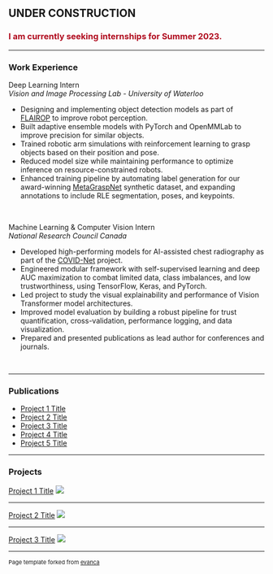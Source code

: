 ## UNDER CONSTRUCTION
### <span style="color:#b00b1e">I am currently seeking internships for Summer 2023.</span>

---

### Work Experience

Deep Learning Intern <br>
*Vision and Image Processing Lab - University of Waterloo*
- Designing and implementing object detection models as part of [FLAIROP](ttps://flairop.com) to improve robot perception.
- Built adaptive ensemble models with PyTorch and OpenMMLab to improve precision for similar objects.
- Trained robotic arm simulations with reinforcement learning to grasp objects based on their position and pose.
- Reduced model size while maintaining performance to optimize inference on resource-constrained robots.
- Enhanced training pipeline by automating label generation for our award-winning [MetaGraspNet](https://arxiv.org/pdf/2208.03963.pdf) synthetic dataset, and expanding annotations to include RLE segmentation, poses, and keypoints.

<br>

Machine Learning & Computer Vision Intern <br>
*National Research Council Canada*
- Developed high-performing models for AI-assisted chest radiography as part of the [COVID-Net](https://nrc.canada.ca/en/research-development/research-collaboration/programs/covid-net-ai-assisted-diagnosis-prognosis-covid-19-infection) project. 
- Engineered modular framework with self-supervised learning and deep AUC maximization to combat limited data, class imbalances, and low trustworthiness, using TensorFlow, Keras, and PyTorch.
- Led project to study the visual explainability and performance of Vision Transformer model architectures.
- Improved model evaluation by building a robust pipeline for trust quantification, cross-validation, performance logging, and data visualization.
- Prepared and presented publications as lead author for conferences and journals.
<br>

---

### Publications

- [Project 1 Title](http://example.com/)
- [Project 2 Title](http://example.com/)
- [Project 3 Title](http://example.com/)
- [Project 4 Title](http://example.com/)
- [Project 5 Title](http://example.com/)

---

### Projects

[Project 1 Title](/sample_page)
<img src="images/dummy_thumbnail.jpg?raw=true"/>

---
[Project 2 Title](/pdf/sample_presentation.pdf)
<img src="images/dummy_thumbnail.jpg?raw=true"/>

---
[Project 3 Title](http://example.com/)
<img src="images/dummy_thumbnail.jpg?raw=true"/>



---
<p style="font-size:11px">Page template forked from <a href="https://github.com/evanca/quick-portfolio">evanca</a></p>
<!-- Remove above link if you don't want to attibute -->
